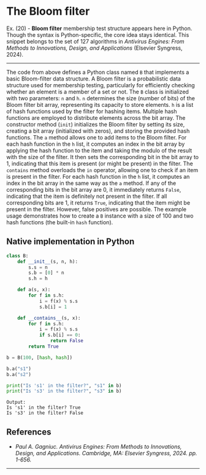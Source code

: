 # The Bloom filter

Ex. (20) - <strong>Bloom filter</strong> membership test structure appears here in Python. Though the syntax is Python-specific, the core idea stays identical. This snippet belongs to the set of 127 algorithms in <i>Antivirus Engines: From Methods to Innovations, Design, and Applications</i> (Elsevier Syngress, 2024).

***

The code from above defines a Python class named <code>B</code> that implements a basic Bloom-filter data structure. A Bloom filter is a probabilistic data structure used for membership testing, particularly for efficiently checking whether an element is a member of a set or not. The <code>B</code> class is initialized with two parameters: <code>n</code> and <code>h</code>. <code>n</code> determines the size (number of bits) of the Bloom filter bit array, representing its capacity to store elements. <code>h</code> is a list of hash functions used by the filter for hashing items. Multiple hash functions are employed to distribute elements across the bit array. The constructor method (<code>init</code>) initializes the Bloom filter by setting its size, creating a bit array (initialized with zeros), and storing the provided hash functions. The <code>a</code> method allows one to add items to the Bloom filter. For each hash function in the <code>h</code> list, it computes an index in the bit array by applying the hash function to the item and taking the modulo of the result with the size of the filter. It then sets the corresponding bit in the bit array to 1, indicating that this item is present (or might be present) in the filter. The <code>contains</code> method overloads the <code>in</code> operator, allowing one to check if an item is present in the filter. For each hash function in the <code>h</code> list, it computes an index in the bit array in the same way as the <code>a</code> method. If any of the corresponding bits in the bit array are 0, it immediately returns <code>False</code>, indicating that the item is definitely not present in the filter. If all corresponding bits are 1, it returns <code>True</code>, indicating that the item might be present in the filter. However, false positives are possible. The example usage demonstrates how to create a <code>B</code> instance with a size of 100 and two hash functions (the built-in <code>hash</code> function).

## Native implementation in Python

```python
class B:
    def __init__(s, n, h):
        s.s = n
        s.b = [0] * n
        s.h = h

    def a(s, x):
        for f in s.h:
            i = f(x) % s.s
            s.b[i] = 1

    def __contains__(s, x):
        for f in s.h:
            i = f(x) % s.s
            if s.b[i] == 0:
                return False
        return True

b = B(100, [hash, hash])

b.a("s1")
b.a("s2")

print("Is 's1' in the filter?", "s1" in b)
print("Is 's3' in the filter?", "s3" in b)
``` 

```text
Output:
Is 's1' in the filter? True
Is 's3' in the filter? False
```

## References

- <i>Paul A. Gagniuc. Antivirus Engines: From Methods to Innovations, Design, and Applications. Cambridge, MA: Elsevier Syngress, 2024. pp. 1-656.</i>

***

